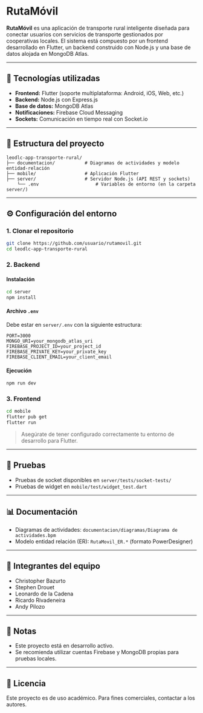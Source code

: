 # RutaMóvil

**RutaMóvil** es una aplicación de transporte rural inteligente diseñada para conectar usuarios con servicios de transporte gestionados por cooperativas locales. El sistema está compuesto por un frontend desarrollado en Flutter, un backend construido con Node.js y una base de datos alojada en MongoDB Atlas.

---

## 🚀 Tecnologías utilizadas

- **Frontend:** Flutter (soporte multiplataforma: Android, iOS, Web, etc.)
- **Backend:** Node.js con Express.js
- **Base de datos:** MongoDB Atlas
- **Notificaciones:** Firebase Cloud Messaging
- **Sockets:** Comunicación en tiempo real con Socket.io

---

## 📁 Estructura del proyecto

```
leodlc-app-transporte-rural/
├── documentacion/           # Diagramas de actividades y modelo entidad-relación
├── mobile/                  # Aplicación Flutter
├── server/                  # Servidor Node.js (API REST y sockets)
    └── .env                     # Variables de entorno (en la carpeta server/)
```

---

## ⚙️ Configuración del entorno

### 1. Clonar el repositorio

```bash
git clone https://github.com/usuario/rutamovil.git
cd leodlc-app-transporte-rural
```

### 2. Backend

#### Instalación

```bash
cd server
npm install
```

#### Archivo `.env`

Debe estar en `server/.env` con la siguiente estructura:

```
PORT=3000
MONGO_URI=your_mongodb_atlas_uri
FIREBASE_PROJECT_ID=your_project_id
FIREBASE_PRIVATE_KEY=your_private_key
FIREBASE_CLIENT_EMAIL=your_client_email
```

#### Ejecución

```bash
npm run dev
```

### 3. Frontend

```bash
cd mobile
flutter pub get
flutter run
```

> Asegúrate de tener configurado correctamente tu entorno de desarrollo para Flutter.

---

## 🧪 Pruebas

- Pruebas de socket disponibles en `server/tests/socket-tests/`
- Pruebas de widget en `mobile/test/widget_test.dart`

---

## 📊 Documentación

- Diagramas de actividades: `documentacion/diagramas/Diagrama de actividades.bpm`
- Modelo entidad relación (ER): `RutaMovil_ER.*` (formato PowerDesigner)

---

## 👥 Integrantes del equipo

- Christopher Bazurto
- Stephen Drouet
- Leonardo de la Cadena
- Ricardo Rivadeneira
- Andy Pilozo

---

## 📌 Notas

- Este proyecto está en desarrollo activo.
- Se recomienda utilizar cuentas Firebase y MongoDB propias para pruebas locales.

---

## 📄 Licencia

Este proyecto es de uso académico. Para fines comerciales, contactar a los autores.
